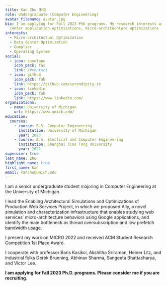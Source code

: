 ```yaml
---
title: Kan Zhu 朱侃
role: Undergraduate (Computer Engineering)
avatar_filename: avatar.jpg
bio: I am applying for Fall 2023 PhD programs. My research interests are data
  center application optimizations, micro-architechture optimizations
interests:
  - Micro-architectual Optimization
  - Data Center Optimization
  - Complier
  - Operating System
social:
  - icon: envelope
    icon_pack: fas
    link: /#contact
  - icon: github
    icon_pack: fab
    link: https://github.com/serendipity-zk
  - icon: linkedin
    icon_pack: fab
    link: https://www.linkedin.com/
organizations:
  - name: University of Michigan
    url: https://www.umich.edu/
education:
  courses:
    - course: B.S. Computer Engineering
      institution: University of Michigan
      year: 2023
    - course: B.S. Electical and Computer Engineering
      institution: Shanghai Jiao Tong University
      year: 2021
superuser: true
last_name: Zhu
highlight_name: true
first_name: Kan
email: kanzhu@umich.edu
---
```

I am a senior undergraduate student majoring in Computer Engineering at the University of Michigan.
<!-- My research interests are data center application optimizations and microarchitecture optimizations. I am also interested in Accelerators, Compliers and Operating Systems. -->


I lead the Enabling Architectural Simulations and Optimizations of Production Web Services Project, in which we proposed Ally, a novel simulation and characterization infrastructure that enables studying web services’ micro-architecture behaviors using Google applications, and identify the main bottleneck as thread oversubscription and low prefetch bandwidth usage.

I present my work on MICRO 2022 and received ACM Student Research Competition 1st Place Award.

I cooperate with professor Baris Kasikci, Akshitha Sriraman, Heiner Litz, and industrial folks Derek Bruening, Abhinav Sharma, Sangeeta Bhattacharya, and Victor Lee. 


**I am applying for Fall 2023 Ph.D. programs. Please consider me if you are recruiting**.